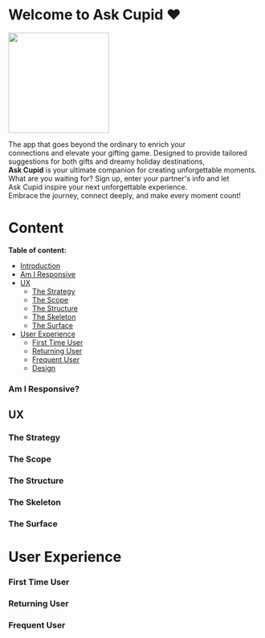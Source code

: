 # Welcome to Ask Cupid :heart:
<img src="url_to_your_logo" width="200">

<a id=introduction></a>

The app that goes beyond the ordinary to enrich your\
connections and elevate your gifting game. Designed to provide tailored\
suggestions for both gifts and dreamy holiday destinations,\
**Ask Cupid** is your ultimate companion for creating unforgettable moments.\
What are you waiting for? Sign up, enter your partner's info and let \
Ask Cupid inspire your next unforgettable experience.\
Embrace the journey, connect deeply, and make every moment count!


# Content

**Table of content:**

- [Introduction](#introduction)
- [Am I Responsive](#responsive)
- [UX](#ux)
  - [The Strategy](#the-strategy)
  - [The Scope](#the-scope)
  - [The Structure](#the-structure)
  - [The Skeleton](#the-skeleton)
  - [The Surface](#the-surface)
- [User Experience](#user-experience)
  - [First Time User](#first-time-user)
  - [Returning User](#returning-user)
  - [Frequent User](#frequent-user)
  - [Design](#design)


<a id=responsive></a>

### Am I Responsive?

<a id=ux></a>

## UX

<a id="the-strategy"></a>

### The Strategy

<a id="the-scope"></a>

### The Scope

<a id="the-structure"></a>

### The Structure

<a id="the-skeleton"></a>

### The Skeleton

<a id="the-surface"></a>

### The Surface

<a id="ux"></a>

# User Experience

<a id="first-time-user"></a>

### First Time User

<a id="returning-user"></a>

### Returning User

<a id="frequent-user"></a>

### Frequent User